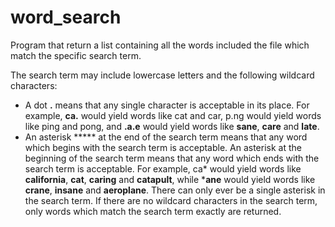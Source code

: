 # word_search
Program that return a list containing all the words included the file which match the specific search term.

The search term may include lowercase letters and the following wildcard characters:

 - A dot **.** means that any single character is acceptable in its place. For example, **ca.** would yield words like cat and car, p.ng would yield words like ping and pong, and **.a.e** would yield words like **sane**, **care** and **late**.
 - An asterisk ***** at the end of the search term means that any word which begins with the search term is acceptable. An asterisk at the beginning of the search term means that any word which ends with the search term is acceptable. For example, ca* would yield words like **california**, **cat**, **caring** and **catapult**, while ***ane** would yield words like **crane**, **insane** and **aeroplane**. There can only ever be a single asterisk in the search term.
If there are no wildcard characters in the search term, only words which match the search term exactly are returned.
